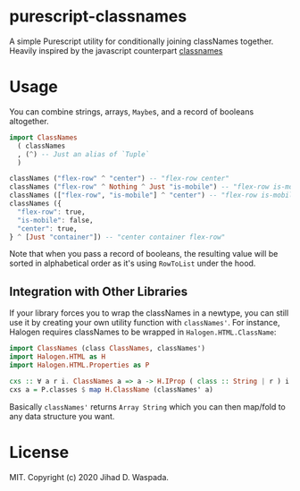 # purescript-classnames

A simple Purescript utility for conditionally joining classNames together. Heavily inspired by the javascript counterpart [classnames](https://www.npmjs.com/package/classnames)

# Usage

You can combine strings, arrays, `Maybe`s, and a record of booleans altogether.

```purs
import ClassNames
  ( classNames
  , (^) -- Just an alias of `Tuple`
  )

classNames ("flex-row" ^ "center") -- "flex-row center"
classNames ("flex-row" ^ Nothing ^ Just "is-mobile") -- "flex-row is-mobile"
classNames (["flex-row", "is-mobile"] ^ "center") -- "flex-row is-mobile center"
classNames ({
  "flex-row": true,
  "is-mobile": false,
  "center": true,
} ^ [Just "container"]) -- "center container flex-row"
```

Note that when you pass a record of booleans, the resulting value will be sorted in alphabetical order as it's using `RowToList` under the hood.

## Integration with Other Libraries

If your library forces you to wrap the classNames in a newtype, you can still use it by creating your own utility function with `classNames'`. For instance, Halogen requires classNames to be wrapped in `Halogen.HTML.ClassName`:

```purs
import ClassNames (class ClassNames, classNames')
import Halogen.HTML as H
import Halogen.HTML.Properties as P

cxs :: ∀ a r i. ClassNames a => a -> H.IProp ( class :: String | r ) i
cxs a = P.classes $ map H.ClassName (classNames' a)
```

Basically `classNames'` returns `Array String` which you can then map/fold to any data structure you want.

# License
MIT. Copyright (c) 2020 Jihad D. Waspada.
